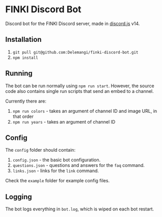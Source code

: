 # FINKI Discord Bot

Discord bot for the FINKI Discord server, made in [discord.js](https://github.com/discordjs/discord.js) v14.

## Installation

1. `git pull git@github.com:Delemangi/finki-discord-bot.git`
2. `npm install`

## Running

The bot can be run normally using `npm run start`. However, the source code also contains single run scripts that send an embed to a channel.

Currently there are:

1. `npm run colors` - takes an argument of channel ID and image URL, in that order
2. `npm run years` - takes an argument of channel ID

## Config

The `config` folder should contain:

1. `config.json` - the basic bot configuration.
2. `questions.json` - questions and answers for the `faq` command.
3. `links.json` - links for the `link` command.

Check the `example` folder for example config files.

## Logging

The bot logs everything in `bot.log`, which is wiped on each bot restart.
